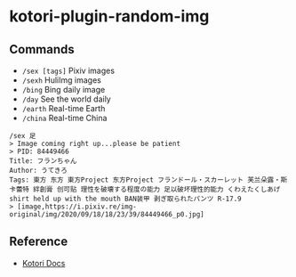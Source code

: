 # kotori-plugin-random-img

## Commands

- `/sex [tags]` Pixiv images
- `/sexh` HuliImg images
- `/bing` Bing daily image
- `/day` See the world daily
- `/earth` Real-time Earth
- `/china` Real-time China

```test
/sex 足
> Image coming right up...please be patient
> PID: 84449466
Title: フランちゃん
Author: うてきろ
Tags: 東方 东方 東方Project 东方Project フランドール・スカーレット 芙兰朵露・斯卡蕾特 絆創膏 创可贴 理性を破壊する程度の能力 足以破坏理性的能力 くわえたくしあげ shirt held up with the mouth BAN装甲 剥ぎ取られたパンツ R-17.9
> [image,https://i.pixiv.re/img-original/img/2020/09/18/18/23/39/84449466_p0.jpg]

```

## Reference

- [Kotori Docs](https://kotori.js.org/)

